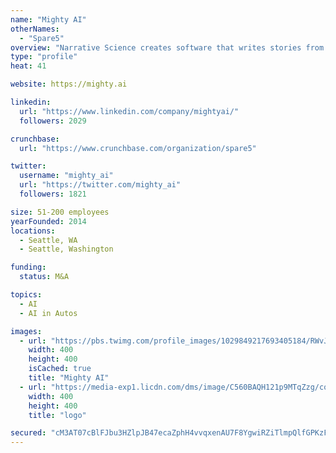 ```yaml
---
name: "Mighty AI"
otherNames:
  - "Spare5"
overview: "Narrative Science creates software that writes stories from data to drive understanding and better results.  How the future gets written."
type: "profile"
heat: 41

website: https://mighty.ai

linkedin:
  url: "https://www.linkedin.com/company/mightyai/"
  followers: 2029

crunchbase:
  url: "https://www.crunchbase.com/organization/spare5"

twitter:
  username: "mighty_ai"
  url: "https://twitter.com/mighty_ai"
  followers: 1821

size: 51-200 employees
yearFounded: 2014
locations:
  - Seattle, WA
  - Seattle, Washington

funding:
  status: M&A

topics:
  - AI
  - AI in Autos

images:
  - url: "https://pbs.twimg.com/profile_images/1029849217693405184/RWvJ3wHK_400x400.jpg"
    width: 400
    height: 400
    isCached: true
    title: "Mighty AI"
  - url: "https://media-exp1.licdn.com/dms/image/C560BAQH121p9MTqZzg/company-logo_200_200/0?e=1594857600&v=beta&t=9Yc5quyJcAQ8vkvPIXlhOD1hIs3qUHyXygadAO8rC9E"
    width: 400
    height: 400
    title: "logo"

secured: "cM3AT07cBlFJbu3HZlpJB47ecaZphH4vvqxenAU7F8YgwiRZiTlmpQlfGPKzFdlqbB+ZOP6qXv569k7j84E2i+ZljRBHFWkkuftMimGXz+xvCe01+Be/UYExro7GkoFAaexgK2AG6RlPzCX+iAawB27DIY4o6OiEfNGS82VHIKo+53ezVAGSsP4MfpeSElsyzdGRd1loREU+3Yes47f9Gl6E2E1viCRyYgt6XthIwQFB3TUIws5yU1Du8tivT3tU5VWE5B7uWnNWyHrlGWCMbRDUXyKSGjpJ5qOQhKDIJKk80ALGhhKe66cKbSclLoL3aZJOQv9hye3gQhSz4bVcRLS7zDeESidvIcHxxHrCAO1OEhqZLvvzgiw9y3W41mL6;4BXCDKx7pesO7VR7D+2ygQ=="
---
```


